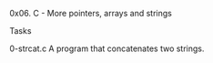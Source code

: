 0x06. C - More pointers, arrays and strings

Tasks 

0-strcat.c A program that concatenates two strings.
